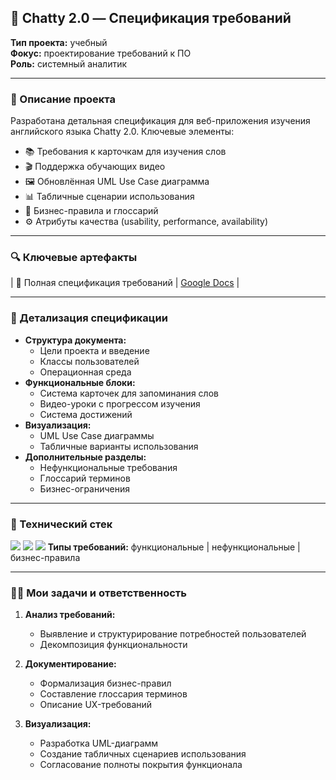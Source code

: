 ## 💬 Chatty 2.0 — Спецификация требований

**Тип проекта:** учебный  
**Фокус:** проектирование требований к ПО  
**Роль:** системный аналитик  

---

### 📌 Описание проекта
Разработана детальная спецификация для веб-приложения изучения английского языка Chatty 2.0. Ключевые элементы:

- 📚 Требования к карточкам для изучения слов
- 🎬 Поддержка обучающих видео
- 🖼️ Обновлённая UML Use Case диаграмма
- 📊 Табличные сценарии использования
- 📖 Бизнес-правила и глоссарий
- ⚙️ Атрибуты качества (usability, performance, availability)

---

### 🔍 Ключевые артефакты
| 📄 Полная спецификация требований | [Google Docs](https://docs.google.com/document/d/1JZg1LbYgoV5PHkFE2dtIR4KFQW6JOc709qqwaxnlPn8/edit?tab=t.0) |

---

### 🧩 Детализация спецификации
- **Структура документа:**
  - Цели проекта и введение
  - Классы пользователей
  - Операционная среда
- **Функциональные блоки:**
  - Система карточек для запоминания слов
  - Видео-уроки с прогрессом изучения
  - Система достижений
- **Визуализация:**
  - UML Use Case диаграммы
  - Табличные варианты использования
- **Дополнительные разделы:**
  - Нефункциональные требования
  - Глоссарий терминов
  - Бизнес-ограничения

---

### 🧰 Технический стек
![](https://img.shields.io/badge/UML-5E4F22?logo=diagramsdotnet&logoColor=white)
![](https://img.shields.io/badge/Google_Docs-4285F4?logo=googledocs&logoColor=white)
![](https://img.shields.io/badge/Draw.io-FF6C37?logo=diagramsdotnet&logoColor=white)
**Типы требований:** функциональные | нефункциональные | бизнес-правила

---

### 👨‍💻 Мои задачи и ответственность
1. **Анализ требований:**
   - Выявление и структурирование потребностей пользователей
   - Декомпозиция функциональности
   
2. **Документирование:**
   - Формализация бизнес-правил
   - Составление глоссария терминов
   - Описание UX-требований
   
3. **Визуализация:**
   - Разработка UML-диаграмм
   - Создание табличных сценариев использования
   - Согласование полноты покрытия функционала